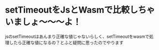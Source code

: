 # setTimeoutをJsとWasmで比較しちゃいましょ〜〜〜よ！

jsのsetTimeoutはあんまり正確な値じゃないらしく、setTimeoutをwasmで処理したら正確な値になるの？とふと疑問に思ったのでやります